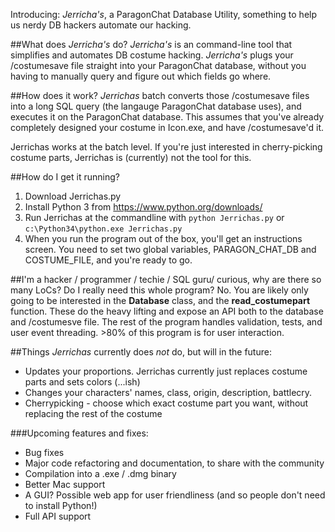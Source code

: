 Introducing: *Jerricha's*, a ParagonChat Database Utility, something to help us nerdy DB hackers automate our hacking.

##What does *Jerricha's* do?
*Jerricha's* is an command-line tool that simplifies and automates DB costume hacking. *Jerricha's* plugs your /costumesave file straight into your ParagonChat database, without you having to manually query and figure out which fields go where.


##How does it work?
*Jerrichas* batch converts those /costumesave files into a long SQL query (the langauge ParagonChat database uses), and executes it on the ParagonChat database. This assumes that you've already completely designed your costume in Icon.exe, and have /costumesave'd it.

Jerrichas works at the batch level. If you're just interested in cherry-picking costume parts, Jerrichas is (currently) not the tool for this.


##How do I get it running?

1. Download Jerrichas.py
2. Install Python 3 from https://www.python.org/downloads/
3. Run Jerrichas at the commandline with
```python Jerrichas.py```
or
```c:\Python34\python.exe Jerrichas.py```
4. When you run the program out of the box, you'll get an instructions screen. You need to set two global variables, PARAGON_CHAT_DB and COSTUME_FILE, and you're ready to go.


##I'm a hacker / programmer / techie / SQL guru/ curious, why are there so many LoCs? Do I really need this whole program?
No. You are likely only going to be interested in the **Database** class, and the **read_costumepart** function. These do the heavy lifting and expose an API both to the database and /costumesve file. The rest of the program handles validation, tests, and user event threading. >80% of this program is for user interaction.


##Things *Jerrichas* currently does *not* do, but will in the future:
* Updates your proportions. Jerrichas currently just replaces costume parts and sets colors (...ish)
* Changes your characters' names, class, origin, description, battlecry.
* Cherrypicking - choose which exact costume part you want, without replacing the rest of the costume

###Upcoming features and fixes:
* Bug fixes
* Major code refactoring and documentation, to share with the community
* Compilation into a .exe / .dmg binary
* Better Mac support
* A GUI? Possible web app for user friendliness (and so people don't need to install Python!)
* Full API support
